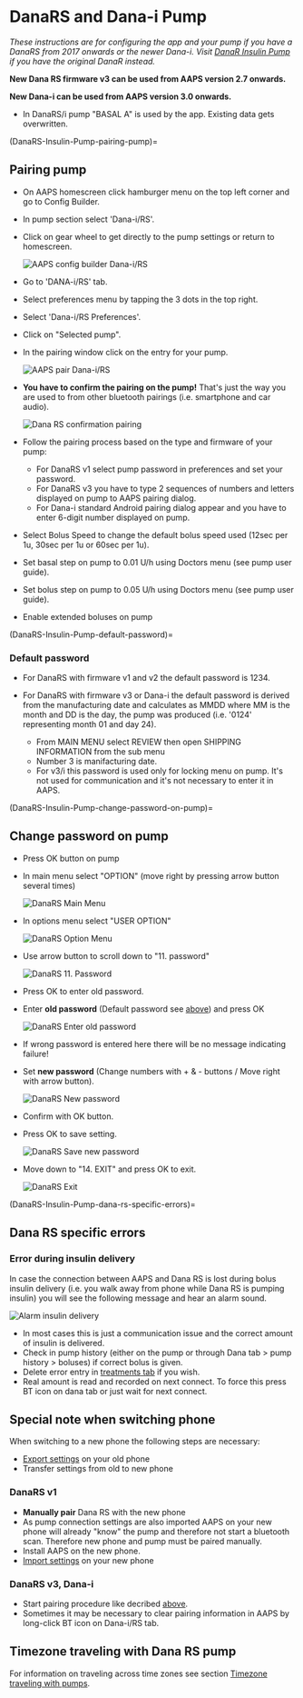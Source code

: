 # DanaRS and Dana-i Pump

_These instructions are for configuring the app and your pump if you have a DanaRS from 2017 onwards or the newer Dana-i. Visit [DanaR Insulin Pump](./DanaR-Insulin-Pump.md) if you have the original DanaR instead._

**New Dana RS firmware v3 can be used from AAPS version 2.7 onwards.**

**New Dana-i can be used from AAPS version 3.0 onwards.**

* In DanaRS/i pump "BASAL A" is used by the app. Existing data gets overwritten.

(DanaRS-Insulin-Pump-pairing-pump)=
## Pairing pump

* On AAPS homescreen click hamburger menu on the top left corner and go to Config Builder.
* In pump section select 'Dana-i/RS'.
* Click on gear wheel to get directly to the pump settings or return to homescreen.

  ![AAPS config builder Dana-i/RS](../images/DanaRS_i_ConfigB.png)

* Go to 'DANA-i/RS' tab.
* Select preferences menu by tapping the 3 dots in the top right. 
* Select 'Dana-i/RS Preferences'.
* Click on "Selected pump".
* In the pairing window click on the entry for your pump.

  ![AAPS pair Dana-i/RS](../images/DanaRS_i_Pairing.png)

* **You have to confirm the pairing on the pump!** That's just the way you are used to from other bluetooth pairings (i.e. smartphone and car audio).

  ![Dana RS confirmation pairing](../images/DanaRS_Pairing.png)

* Follow the pairing process based on the type and firmware of your pump:

   * For DanaRS v1 select pump password in preferences and set your password.
   * For DanaRS v3 you have to type 2 sequences of numbers and letters displayed on pump to AAPS pairing dialog.
   * For Dana-i standard Android pairing dialog appear and you have to enter 6-digit number displayed on pump.

* Select Bolus Speed to change the default bolus speed used (12sec per 1u, 30sec per 1u or 60sec per 1u).
* Set basal step on pump to 0.01 U/h using Doctors menu (see pump user guide).
* Set bolus step on pump to 0.05 U/h using Doctors menu (see pump user guide).
* Enable extended boluses on pump

(DanaRS-Insulin-Pump-default-password)=

### Default password

* For DanaRS with firmware v1 and v2 the default password is 1234.
* For DanaRS with firmware v3 or Dana-i the default password is derived from the manufacturing date and calculates as MMDD where MM is the month and DD is the day, the pump was produced (i.e. '0124' representing month 01 and day 24). 

  * From MAIN MENU select REVIEW then open SHIPPING INFORMATION from the sub menu
  * Number 3 is manifacturing date. 
  * For v3/i this password is used only for locking menu on pump. It's not used for communication and it's not necessary to enter it in AAPS.

(DanaRS-Insulin-Pump-change-password-on-pump)=
## Change password on pump

* Press OK button on pump
* In main menu select "OPTION" (move right by pressing arrow button several times)

  ![DanaRS Main Menu](../images/DanaRSPW_01_MainMenu.png)

* In options menu select "USER OPTION"

  ![DanaRS Option Menu](../images/DanaRSPW_02_OptionMenu.png)
   
* Use arrow button to scroll down to "11. password"

  ![DanaRS 11. Password](../images/DanaRSPW_03_11PW.png)
   
* Press OK to enter old password.

* Enter **old password** (Default password see [above](#default-password)) and press OK

  ![DanaRS Enter old password](../images/DanaRSPW_04_11PWenter.png)

* If wrong password is entered here there will be no message indicating failure!
* Set **new password** (Change numbers with + & - buttons / Move right with arrow button).

  ![DanaRS New password](../images/DanaRSPW_05_PWnew.png)
   
* Confirm with OK button.
* Press OK to save setting.

  ![DanaRS Save new password](../images/DanaRSPW_06_PWnewSave.png)
   
* Move down to "14. EXIT" and press OK to exit.

  ![DanaRS Exit](../images/DanaRSPW_07_Exit.png)

(DanaRS-Insulin-Pump-dana-rs-specific-errors)=
## Dana RS specific errors

### Error during insulin delivery
In case the connection between AAPS and Dana RS is lost during bolus insulin delivery (i.e. you walk away from phone while Dana RS is pumping insulin) you will see the following message and hear an alarm sound.

![Alarm insulin delivery](../images/DanaRS_Error_bolus.png)

* In most cases this is just a communication issue and the correct amount of insulin is delivered.
* Check in pump history (either on the pump or through Dana tab > pump history > boluses) if correct bolus is given.
* Delete error entry in [treatments tab](../DailyLifeWithAaps/AapsScreens.md#carb-correction) if you wish.
* Real amount is read and recorded on next connect. To force this press BT icon on dana tab or just wait for next connect.

## Special note when switching phone

When switching to a new phone the following steps are necessary:
* [Export settings](../Maintenance/ExportImportSettings.md) on your old phone
* Transfer settings from old to new phone

### DanaRS v1
* **Manually pair** Dana RS with the new phone
* As pump connection settings are also imported AAPS on your new phone will already "know" the pump and therefore not start a bluetooth scan. Therefore new phone and pump must be paired manually.
* Install AAPS on the new phone.
* [Import settings](../Maintenance/ExportImportSettings.md) on your new phone

### DanaRS v3, Dana-i
* Start pairing procedure like decribed [above](#pairing-pump).
* Sometimes it may be necessary to clear pairing information in AAPS by long-click BT icon on Dana-i/RS tab.

## Timezone traveling with Dana RS pump

For information on traveling across time zones see section [Timezone traveling with pumps](../DailyLifeWithAaps/TimezoneTraveling-DaylightSavingTime.md#danarv2-danars).
